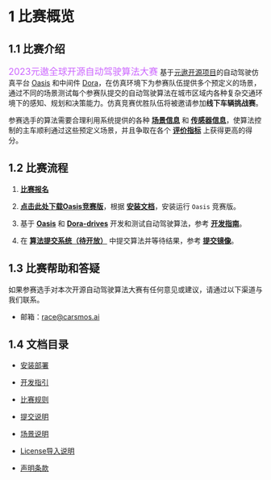 
# 1 比赛概览

## 1.1 比赛介绍

<font size=4 color="#cc66ff">2023元遨全球开源自动驾驶算法大赛</font> 基于[元遨开源项目](https://www.carsmos.cn)的自动驾驶仿真平台 [Oasis](https://guardstrike.com/sim.html) 和中间件 [Dora](https://github.com/dora-rs)，在仿真环境下为参赛队伍提供多个预定义的场景，通过不同的场景测试每个参赛队提交的自动驾驶算法在城市区域内各种复杂交通环境下的感知、规划和决策能力。仿真竞赛优胜队伍将被邀请参加**线下车辆挑战赛**。

<!-- 对于每个场景，由参赛选手的算法控制的自动驾驶车辆将在一个起点被初始化，并被指示开往预定义的终点。 场景包含天气、光照条件、交通流（车辆、行人）、红绿灯、交通标志、路障等各种元素。 -->

参赛选手的算法需要合理利用系统提供的各种 [**场景信息**](zh-cn/scenarios.md) 和 [**传感器信息**](zh-cn/start.md#_223-重写-sensors-方法)，使算法控制的主车顺利通过这些预定义场景，并且争取在各个 [**评价指标**](zh-cn/rules.md#_321-评价指标) 上获得更高的得分。

## 1.2 比赛流程

1. [**比赛报名**](#)

2. [**点击此处下载Oasis竞赛版**](https://carsmos.oss-cn-chengdu.aliyuncs.com/carsmos.tar.gz)，根据 [__安装文档__](zh-cn/install.md)，安装运行 `Oasis` 竞赛版。

3. 基于 [**Oasis**](https://guardstrike.com/sim.html) 和 [**Dora-drives**](https://github.com/dora-rs/dora-drives) 开发和测试自动驾驶算法，参考 [__开发指南__](zh-cn/start.md)。

4. 在 [**算法提交系统（待开放）**](#) 中提交算法并等待结果，参考 [**提交镜像**](zh-cn/submit.md)。

## 1.3 比赛帮助和答疑

如果参赛选手对本次开源自动驾驶算法大赛有任何意见或建议，请通过以下渠道与我们联系。

- 邮箱：race@carsmos.ai

<!-- 
如果参赛选手在参赛过程中有任何疑问，欢迎加群讨论

- **钉钉**扫描下方二维码入群：
  
  ![二维码](../images/QRcode.png) -->

## 1.4 文档目录

- [安装部署](zh-cn/install.md)

- [开发指引](zh-cn/start.md)

- [比赛规则](zh-cn/rules.md)

- [提交说明](zh-cn/submit.md)

- [场景说明](zh-cn/scenarios.md)

- [License导入说明](zh-cn/license.md)

<!-- - [报名系统操作说明](zh-cn/signup.md) -->

- [声明条款](zh-cn/clause.md)
